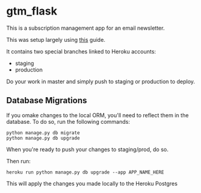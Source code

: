 # gtm_flask

This is a subscription management app for an email newsletter.

This was setup largely using [this](https://realpython.com/blog/python/flask-by-example-part-2-postgres-sqlalchemy-and-alembic/) guide. 

It contains two special branches linked to Heroku accounts:
* staging
* production

Do your work in master and simply push to staging or production to deploy.

## Database Migrations

If you omake changes to the local ORM, you'll need to reflect them in the database.
To do so, run the following commands: 
```
python manage.py db migrate
python manage.py db upgrade
```

When you're ready to push your changes to staging/prod, do so.

Then run:
```
heroku run python manage.py db upgrade --app APP_NAME_HERE
```
This will apply the changes you made locally to the Heroku Postgres